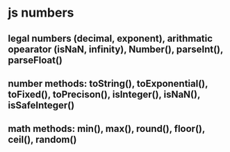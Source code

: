 # js numbers




## legal numbers (decimal, exponent), arithmatic opearator (isNaN, infinity), Number(), parseInt(), parseFloat()
## number methods: toString(), toExponential(), toFixed(), toPrecison(), isInteger(), isNaN(), isSafeInteger()
## math methods: min(), max(), round(), floor(), ceil(), random()

<script>

    //you can say declared using numaric literals (below all variables are legal number)

    let num1 = "111";// typeof is string. this is called not a valid number, but this value is not a illigal number. when a value can't be substracted (-), multiplicated (*) or divided (/) with a numaric value, that value is a illigal number.

    let num2 = 111;// typeof is number.

    //decimal. (.) dot is called decimal point. integers with decimal point
    let num3 = 11.45;// typeof is number.

    //exponent (scientific notation to write large digit where e means 10) (5x10^3 = 5x10x10x10 = 5000 = 5e3)
    let num4 = 5e3;// typeof is number.

    let num5 = 10000000000000000000000000000000000000000000000000000000000000000000000000;//larger values are shown as exponent

    //exponent (0.00034)
    let num5 = 34e-5;// typeof is number.

    //declaring with number constructor
    let num6 = new Number(111);// typeof is object












    // + is used for both addition and concatination. so if you add two numaric value where one is string data type, then it will not do addition but will concatinate them and change the output to string
    document.write(10 + "30"); // returns "1030" -> string
    document.write("<br>");






    //in javascript addition starts from left to right. while doing addition operations if string is in left side then + operator will concatinate all of them.
    document.write("hello " + 10 + 20);// returns "hello 1020" -> string
    document.write("<br>");






    //in javascript addition starts from left to right. so, it at first it concated the string with number and changed that to string and concated that string with the other number and return string
    document.write("result: " + 10 + 20);// returns "result: 1020" -> string
    document.write("<br>");






    // -(substraction), *(multiplication), /(division) only works with numaric value, even if the numaric value is in string
    document.write("30" - 10);// returns 20 -> number
    document.write("<br>");






    //you can't substract 10 from hello, so it returned NaN (NaN property indicates that a value is not a legal number)
    document.write("hello " - 10);// returns NaN -> number
    document.write("<br>");






    //multiplication and division works same way (-) substraction, and will return NaN if one of both values is not numaric value
    document.write(10 * "30");// returns 300 -> number
    document.write("<br>");






    //you can't multiply 10 into hello, so it returned NaN (cause one of the value is not a legal number) NaN is not equal to anything
    document.write(10 * "hello ");//returns NaN -> number














    //Infinity:

    //Infinity is displayed when a number exceeds the upper limit of the floating point numbers, which is 1.797693134862315E+308.
    document.write(1.7976931348623157E+10308);//Infinity is a numeric value that represents positive infinity.
    document.write("<br>");



    //-Infinity is displayed when a number exceeds the lower limit of the floating point numbers, which is -1.797693134862316E+308. 
    document.write(-1.7976931348623157E+10308);//-Infinity is a numeric value that represents negative infinity.
    document.write("<br>");


    //like in childhood math class dividing any digit with zero will return infinity
    document.write(5 / 0);
    document.write("<br>");
    document.write(-5 / 0);

















    //global number functions:










    //isNaN (global function). there is also a number method exist called isNaN. isNaN() function returns true if given argument is illegal number (Not a Number). and returns false if given argument is a legal number. it first converts the argument to number the test it.

    let a = 50; // legal number
    let b = "50"; // legal number
    let c = "hello"; // illigal number

    document.write(isNaN(c));













    

    // (useful if you want to convert number inside string into number data type)
    //JavaScript Number() Function function converts the object argument to a number that represents the object's value. If the value cannot be converted to a legal number, NaN is returned. If no argument is provided, it returns 0. If the parameter is a Date object, the Number() function returns the number of milliseconds since midnight January 1, 1970 UTC

    document.write("100: " + Number(100) + "<br>"); // 100
    document.write("'100': " + Number("100") + "<br>"); // 100
    document.write("tue: " + Number(true) + "<br>"); // 1
    document.write("false: " + Number(false) + "<br>"); // 0
    document.write("hello: " + Number("hello") + "<br>"); // NaN
    document.write("new Date(): " + Number(new Date()) + "<br>"); // 1614612589191

















    //online number system converter site: https://codebeautify.org/all-number-converter


    /*
    The parseInt() function parses first number in the string and returns an integer (without decimal values). The radix parameter is used to specify which numeral system to be used to convert to decimal
    
    syntax: parseInt("string", radix(optional)). 
    
    radix -> A number (from 2 to 36) that represents the numeral system to be used. ex: base 2 is called binary, base 8 is called octal, base 10 is called decimal, base 16 is called hexadecimal. a radix of 16 (hexadecimal) indicates that the number in the string should be parsed from a hexadecimal number to a decimal number.
    */

    //If the radix parameter is omitted (without radix parameter), JavaScript assumes the following:

    //The parseInt() function parses a string and returns an integer.
    document.write(parseInt("10") + "<br>"); //10

    //If the string begins with any other value (except for 0x), the default radix will be 10 (decimal). 020 decimal to decimal is 20
    document.write(parseInt("020") + "<br>"); //20

    // it converts 12.00 to decimal
    document.write(parseInt("12.00") + "<br>"); //12
    document.write(parseInt("15.45") + "<br>"); //15

    // Only the first number in the string is returned!
    document.write(parseInt("10 20 30") + "<br>"); //10

    // Leading(on start) and trailing (on end) spaces are allowed. will parse and return 90
    document.write(parseInt("  90  ") + "<br>"); //90

    // If the first non-whitespace character cannot be converted to a number, parseInt() returns NaN.  
    document.write(parseInt("year 10") + "<br>"); //NaN
    document.write(parseInt("10 years") + "<br>"); //10




    //with the radix parameter. if the radix is smaller than 2 or bigger than 36 will return NaN

    //parses 12 octal to decimal
    document.write(parseInt("12", 8) + "<br>"); //10

    //If the string begins with "0x", the radix is 16 (hexadecimal). parses 12 hexadecimal to decimal
    document.write(parseInt("0x12") + "<br>"); //18

    //parses 10 hexadecimal to decimal 
    document.write(parseInt("10", 16) + "<br>"); //16

















    /*
    The parseFloat() function parses a string and returns a floating point number (shorter decimal). This function determines if the first character in the specified string is a number. If it is, it parses the string until it reaches the end of the number, and returns the number as a number, not as a string.

    float: Float is a single precision (32 bit) floating point data type and decimal is a 128-bit floating point data type. Decimal accurately represent any number within the precision of the decimal format, whereas Float cannot accurately represent all numbers.
    */


    // The parseFloat() function parses a string and returns a floating point number
    document.write(parseFloat("10") + "<br>"); //10
    document.write(parseFloat("12.00") + "<br>"); //12.00 == 12
    document.write(parseFloat("15.45") + "<br>"); //15.45

    // Only the first number in the string is returned!
    document.write(parseFloat("10 20 30") + "<br>"); //10

    // Leading(on start) and trailing (on end) spaces are allowed. will parse and return 90
    document.write(parseFloat("  90  ") + "<br>"); //90


    // If the first non-whitespace character cannot be converted to a number, parseFloat() returns NaN.  
    document.write(parseFloat("year 10") + "<br>"); //NaN
    document.write(parseFloat("10 years") + "<br>"); //10

    //If the first value is 0 then ignores 0 returns the real value 20
    document.write(parseFloat("020") + "<br>"); //20
















    //number methods: toString(), toExponential(), toFixed(), toPrecison(), isInteger(), isNaN(), isSafeInteger()




    //toString() method converts number into string. you can use this method to output numbers as hexadecimal(16), octal(8), binary(2). toString() method is also available for array, string, number

    let a = 11;
    document.write(a + "<br>"); // 11 -> number

    document.write(a.toString() + "<br>"); // "11" -> string

    //base 16 is called hexadecimal
    document.write(a.toString(16) + "<br>"); // b -> string (16 means will convert the number to hexadecimal)

    //base 8 is called octal
    document.write(a.toString(8) + "<br>"); // 13 -> string (8 means will convert the number to octal)

    //base 2 is called binary
    document.write(a.toString(2) + "<br>"); // 1011 -> string (2 means will convert the number to binary)











    //In JavaScript, toExponential() is a Number method that is used to convert a number to exponential notation and return its value as a string. .
    //(in argument) an integer between 0 and 20 representing the number of digits in the notation after the decimal point. means the optional argument is an integer specifying the number of digits after the decimal point. If omitted (leave out the argument), it is set to as many digits as necessary to represent the value 

    let a = 58975.998745;
    document.write(a.toExponential() + "<br>"); //shows as many digit it needs after decimal point -> 5.8975998745e+4
    document.write(a.toExponential(2) + "<br>"); //show only two digit after decimal point -> 5.90e+4
    document.write(a.toExponential(4) + "<br>"); //show only four digit after decimal point -> 5.8976e+4













    //The toFixed() method converts a number into a string, rounding to a specified number of decimals. if the desired number of decimals are higher than the actual number, zeros are added to create the desired decimal length.

    let a = 19.65823;

    document.write(a.toFixed() + "<br>"); //by default is 0 if no arguments are given. so rounds 19.65823 to 20 and 0 digits were added after decimal point
    document.write(a.toFixed(2) + "<br>"); // 2 digits were rounded after decimal point -> 19.66
    document.write(a.toFixed(4) + "<br>"); // 4 digits were rounded after decimal point -> 19.6582
    document.write(a.toFixed(8) + "<br>"); // 8 digits were rounded after decimal point -> 19.65823000. 3 zeros are added to create the desired decimal length
















    //The toPrecision() method formats a number to a specified length and change data type to string. A decimal point and nulls (null mean 0) are added (when needed), to create the specified length. The number of digits (argument), If omitted (leave out the argument), it returns the entire number (without any formatting)


    let a = 19.65823;
    document.write(a.toPrecision() + "<br>"); //no argument so it returned the entire number -> 19.65823
    document.write(a.toPrecision(2) + "<br>");//2 value to the parameter, so it returned 2 length number after round up -> 20
    document.write(a.toPrecision(4) + "<br>");//4 value to the parameter, so it returned 4 length number after round up -> 19.66
    document.write(a.toPrecision(9) + "<br>");//9 value to the parameter, so it returned 9 length number after round up. 2 extra nulls (0) are added to create the specified length. -> 19.6582300



















    // toInteger() method returns true if the value is number data type and an integer (not decimal). otherwise if decimal value or number value inside string, or any other data type returns false. An integer is a whole number (not a fraction) that can be positive, negative, or zero. Therefore, the numbers 10, 0, -25, and 5,148 are all integers


    document.write("no parameter: " + Number.isInteger() + "<br>"); //false
    document.write("100: " + Number.isInteger(100) + "<br>"); //true
    document.write("-100: " + Number.isInteger(-100) + "<br>"); //true
    document.write("200-100: " + Number.isInteger(200 - 100) + "<br>");//true
    document.write("100.45: " + Number.isInteger(100.45) + "<br>"); //false
    document.write("0.1: " + Number.isInteger(0.1) + "<br>"); //false
    document.write('"100": ' + Number.isInteger("100") + "<br>"); //false
    document.write("'hello': " + Number.isInteger("hello") + "<br>"); //false
















    /*
    isSafeInteger() method returns true  if the value is number data type and an safe integer (not decimal). otherwise if decimal value or number value inside string, or any other data type returns false. 
    
    JavaScript can only safely represent integers (not decimal) in the range from 2^53-1(9.0071993e+15) to -2^53-1(-9.0071993e+15) (means range from 0 to 9007199300000000). Byond this range, JavaScript integers are unsafe. Fractions and decimals are not integers, means decimal numbers are not safe integers. 
    */

    document.write("no parameter: " + Number.isSafeInteger() + "<br>"); //false
    document.write("100: " + Number.isSafeInteger(100) + "<br>"); //true
    document.write("-100: " + Number.isSafeInteger(-100) + "<br>"); //true
    document.write("200-100: " + Number.isSafeInteger(200 - 100) + "<br>");//true
    document.write("100.45: " + Number.isSafeInteger(100.45) + "<br>"); //false
    document.write("0.1: " + Number.isSafeInteger(0.1) + "<br>"); //false
    document.write('"100": ' + Number.isSafeInteger("100") + "<br>"); //false
    document.write("'hello': " + Number.isSafeInteger("hello") + "<br>"); //false
    document.write("'hello': " + Number.isSafeInteger(9007199300000001) + "<br>"); //false













    /*math object methods:
    the math object holds a set of constant and methods that enable more complex mathmetical operations than the basic arithmatic operators. we cannot initiate (create a new object with math object) a Math object. The Math object is static, so it's properties and methods are accessed directly.

    static methods are called without creating object, and cannot be call through a class instance (object). static methods are called via objectName.
    */









    // max() method. returns Number, representing the highest number of the arguments, or -Infinity if no arguments are given, or NaN if one or more arguments are not numbers or you give an array as argument

    // max method Returns the number with the highest value:
    var a = Math.max(0, 150, 30, 20, 38);

    document.write(a);

    document.write("<br>");

    //min() method. returns Number, representing the lowest number of the arguments, or Infinity if no arguments are given, or NaN if one or more arguments are not numbers or you give an array as argument

    // min method Return the number with the lowest value:
    var b = Math.min(0, 150, 30, 20, 38);

    document.write(b);










    /*The round() method rounds a number to the nearest integer, like we do in real life.

    If that digit is less than 5, do not change the rounding digit but drop all digits to the right of it.
    If that digit is greater than or equal to five, add one to the rounding digit and drop all digits to the right of it.

    ex: 2.49 will be rounded down (2), and 2.5 will be rounded up (3).
    */

    document.write(Math.round(2.1) + "<br>"); //2
    document.write(Math.round(6.4) + "<br>"); //6
    document.write(Math.round(6.5) + "<br>"); //7
    document.write(Math.round(6.6) + "<br>"); //7
    document.write(Math.round(0.4) + "<br>"); //0
    document.write(Math.round(0.5) + "<br>"); //1
    document.write(Math.round(-2.1) + "<br>"); //-2
    document.write(Math.round(-6.4) + "<br>"); //-6

    // some computer programs round -6.5 to -7, others (javascript) to -6.
    document.write(Math.round(-6.5) + "<br>"); //-6 
    document.write(Math.round(-6.6) + "<br>"); //-7










    /*The floor() method rounds a number DOWNWARDS to the nearest integer, and returns the result (downer integer). If the passed argument is an integer, the value will not be rounded. 
    */

    //round down value is 2
    document.write(Math.floor(2.1) + "<br>"); //2

    // round down method doesn't count the values of positive decimal after decimal point and doesnot increases 1 even where after decimal point value is equal or higher than 5
    document.write(Math.floor(6.65) + "<br>"); //6
    document.write(Math.floor(0.4) + "<br>"); //0

    // round up will be 1. but floor method does the round down, so returns 0
    document.write(Math.floor(0.6) + "<br>"); //0

    //bigger negative value is downer than smaller negative value. so floor method increases 1 to round down the negative numbers. floor method doesn't count the values of negative decimal after decimal point and increases 1 even where after decimal point value is 1
    document.write(Math.floor(-2.1) + "<br>"); //-3
    document.write(Math.floor(-6.65) + "<br>"); //-7













    /*The ceil() method rounds a number UPWARDS to the nearest integer, and returns the result (upper integer). If the passed argument is an integer, the value will not be rounded. 
    */

    //ceil method doesn't count the values of positive decimal after decimal point and increases 1 even where after decimal point value is 1
    document.write(Math.ceil(2.1) + "<br>"); //3


    document.write(Math.ceil(6.65) + "<br>"); //7
    document.write(Math.ceil(0.4) + "<br>"); //1
    document.write(Math.ceil(0.6) + "<br>"); //1

    // when negative round up value with decimal 6 or higher, the value will be increased by 1. but ceil method does the round up (not round down), so returns -2
    document.write(Math.ceil(-2.1) + "<br>"); //-2
    document.write(Math.ceil(-6.65) + "<br>"); //-6














    //The random() method returns a random number from 0 (inclusive) up to but not including 1 (exclusive).0


    //Math.random method returns rendom values starting from 0............ so i added 1, so the values will be shown starting from 1...... and multiplied the random number to 100. so the random method value range will be from 1.... to 100..... and used Math.floor method to round down that number into integer (without decimal).
    let a = Math.floor(Math.random() * 100 + 1);

    document.write(a);


</script>